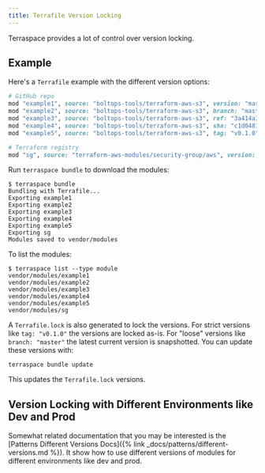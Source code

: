 ```yaml
---
title: Terrafile Version Locking
---
```


Terraspace provides a lot of control over version locking.

## Example

Here's a `Terrafile` example with the different version options:

```ruby
# GitHub repo
mod "example1", source: "boltops-tools/terraform-aws-s3", version: "master"
mod "example2", source: "boltops-tools/terraform-aws-s3", branch: "master"
mod "example3", source: "boltops-tools/terraform-aws-s3", ref: "3a414a39"
mod "example4", source: "boltops-tools/terraform-aws-s3", sha: "c1d04816"
mod "example5", source: "boltops-tools/terraform-aws-s3", tag: "v0.1.0"

# Terraform registry
mod "sg", source: "terraform-aws-modules/security-group/aws", version: "3.10.0"
```

Run `terraspace bundle` to download the modules:

    $ terraspace bundle
    Bundling with Terrafile...
    Exporting example1
    Exporting example2
    Exporting example3
    Exporting example4
    Exporting example5
    Exporting sg
    Modules saved to vendor/modules

To list the modules:

    $ terraspace list --type module
    vendor/modules/example1
    vendor/modules/example2
    vendor/modules/example3
    vendor/modules/example4
    vendor/modules/example5
    vendor/modules/sg

A `Terrafile.lock` is also generated to lock the versions. For strict versions like `tag: "v0.1.0"` the versions are locked as-is. For "loose" versions like `branch: "master"` the latest current version is snapshotted.  You can update these versions with:

    terraspace bundle update

This updates the `Terrafile.lock` versions.

## Version Locking with Different Environments like Dev and Prod

Somewhat related documentation that you may be interested is the [Patterns Different Versions Docs]({% link _docs/patterns/different-versions.md %}). It show how to use different versions of modules for different environments like dev and prod.
